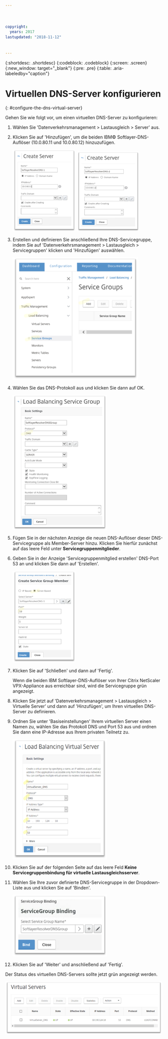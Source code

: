 ```yaml
---



copyright:
  years: 2017
lastupdated: "2018-11-12"


---
```


{:shortdesc: .shortdesc}
{:codeblock: .codeblock}
{:screen: .screen}
{:new_window: target="_blank"}
{:pre: .pre}
{:table: .aria-labeledby="caption"}

# Virtuellen DNS-Server konfigurieren
{: #configure-the-dns-virtual-server}

Gehen Sie wie folgt vor, um einen virtuellen DNS-Server zu konfigurieren:

1. Wählen Sie 'Datenverkehrsmanagement > Lastausgleich > Server' aus. 
2. Klicken Sie auf 'Hinzufügen', um die beiden IBM© Softlayer-DNS-Auflöser (10.0.80.11 und 10.0.80.12) hinzuzufügen. 

	<img src="images/fp5.png" alt="Zeichnung" style="width: 200px;"/> <img src="images/fp5b.png" alt="Zeichnung" style="width: 200px;"/>

3. Erstellen und definieren Sie anschließend Ihre DNS-Servicegruppe, indem Sie auf 'Datenverkehrsmanagement > Lastausgleich > Servicegruppen' klicken und 'Hinzufügen' auswählen. 

	<img src="images/fp6.png" alt="Zeichnung" style="width: 400px;"/> 

4. Wählen Sie das DNS-Protokoll aus und klicken Sie dann auf OK.

	<img src="images/fp7.png" alt="Zeichnung" style="width: 300px;"/> 
	
5. Fügen Sie in der nächsten Anzeige die neuen DNS-Auflöser dieser DNS-Servicegruppe als Member-Server hinzu. Klicken Sie hierfür zunächst auf das leere Feld unter **Servicegruppenmitglieder**. 

6. Geben Sie in der Anzeige 'Servicegruppenmitglied erstellen' DNS-Port 53 an und klicken Sie dann auf 'Erstellen'. 

	<img src="images/fp8.png" alt="Zeichnung" style="width: 200px;"/> 
	
7. Klicken Sie auf 'Schließen' und dann auf 'Fertig'. 

	Wenn die beiden IBM Softlayer-DNS-Auflöser von Ihrer Citrix NetScaler VPX-Appliance aus erreichbar sind, wird die Servicegruppe grün angezeigt. 

8. Klicken Sie jetzt auf 'Datenverkehrsmanagement > Lastausgleich > Virtuelle Server' und dann auf 'Hinzufügen', um Ihren virtuellen DNS-Server zu definieren.
9. Ordnen Sie unter 'Basiseinstellungen' Ihrem virtuellen Server einen Namen zu, wählen Sie das Protokoll DNS und Port 53 aus und ordnen Sie dann eine IP-Adresse aus Ihrem privaten Teilnetz zu. 

	<img src="images/fp9.png" alt="Zeichnung" style="width: 300px;"/> 
	
10. Klicken Sie auf der folgenden Seite auf das leere Feld **Keine Servicegruppenbindung für virtuelle Lastausgleichsserver**.
11. Wählen Sie Ihre zuvor definierte DNS-Servicegruppe in der Dropdown-Liste aus und klicken Sie auf 'Binden'.  

	<img src="images/fp10.png" alt="Zeichnung" style="width: 300px;"/> 
	
12. Klicken Sie auf 'Weiter' und anschließend auf 'Fertig'. 

Der Status des virtuellen DNS-Servers sollte jetzt grün angezeigt werden. 

<img src="images/fp11.png" alt="Zeichnung" style="width: 500px;"/> 
